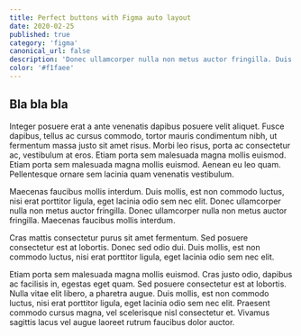 ```yaml
---
title: Perfect buttons with Figma auto layout
date: 2020-02-25
published: true
category: 'figma'
canonical_url: false
description: 'Donec ullamcorper nulla non metus auctor fringilla. Duis mollis, est non commodo luctus, nisi erat porttitor ligula, eget lacinia odio sem nec elit.'
color: '#f1faee'
---
```


## Bla bla bla

Integer posuere erat a ante venenatis dapibus posuere velit aliquet. Fusce dapibus, tellus ac cursus commodo, tortor mauris condimentum nibh, ut fermentum massa justo sit amet risus. Morbi leo risus, porta ac consectetur ac, vestibulum at eros. Etiam porta sem malesuada magna mollis euismod. Etiam porta sem malesuada magna mollis euismod. Aenean eu leo quam. Pellentesque ornare sem lacinia quam venenatis vestibulum.

Maecenas faucibus mollis interdum. Duis mollis, est non commodo luctus, nisi erat porttitor ligula, eget lacinia odio sem nec elit. Donec ullamcorper nulla non metus auctor fringilla. Donec ullamcorper nulla non metus auctor fringilla. Maecenas faucibus mollis interdum.

Cras mattis consectetur purus sit amet fermentum. Sed posuere consectetur est at lobortis. Donec sed odio dui. Duis mollis, est non commodo luctus, nisi erat porttitor ligula, eget lacinia odio sem nec elit.

Etiam porta sem malesuada magna mollis euismod. Cras justo odio, dapibus ac facilisis in, egestas eget quam. Sed posuere consectetur est at lobortis. Nulla vitae elit libero, a pharetra augue. Duis mollis, est non commodo luctus, nisi erat porttitor ligula, eget lacinia odio sem nec elit. Praesent commodo cursus magna, vel scelerisque nisl consectetur et. Vivamus sagittis lacus vel augue laoreet rutrum faucibus dolor auctor.
